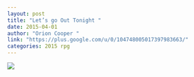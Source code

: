 ```yaml
---
layout: post
title: "Let’s go Out Tonight "
date: 2015-04-01
author: "Orion Cooper "
link: "https://plus.google.com/u/0/104748005017397983663/"
categories: 2015 rpg
---
```

![]({{site.url}}/2015images/LetsgoOutTonight.jpg)
